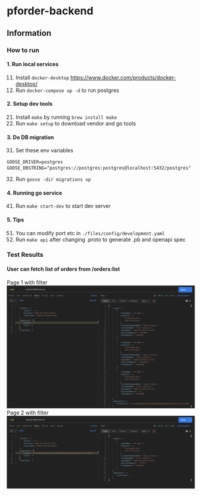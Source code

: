 # pforder-backend

## Information
### How to run
#### 1. Run local services
11. Install `docker-desktop` https://www.docker.com/products/docker-desktop/
12. Run `docker-compose up -d` to run postgres

#### 2. Setup dev tools
21. Install `make` by running `brew install make`
22. Run `make setup` to download vendor and go tools

#### 3. Do DB migration
31. Set these env variables
```
GOOSE_DRIVER=postgres
GOOSE_DBSTRING="postgres://postgres:postgres@localhost:5432/postgres"
```
32. Run `goose -dir migrations up`

#### 4. Running go service
41. Run `make start-dev` to start dev server

#### 5. Tips
51. You can modify port etc in `./files/config/development.yaml`
52. Run `make api` after changing .proto to generate .pb and openapi spec

### Test Results
#### User can fetch list of orders from /orders:list
Page 1 with filter
![page_1_filter](./files/screenshots/page_1_filter.png)
Page 2 with filter
![page_2_filter](./files/screenshots/page_2_filter.png)